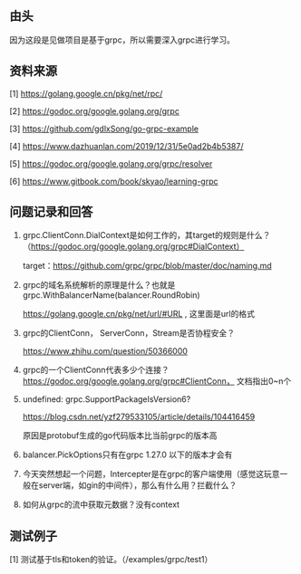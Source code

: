 ## 由头

因为这段是见做项目是基于grpc，所以需要深入grpc进行学习。


## 资料来源

[1] https://golang.google.cn/pkg/net/rpc/

[2] https://godoc.org/google.golang.org/grpc

[3] https://github.com/gdlxSong/go-grpc-example

[4] https://www.dazhuanlan.com/2019/12/31/5e0ad2b4b5387/

[5] https://godoc.org/google.golang.org/grpc/resolver

[6] https://www.gitbook.com/book/skyao/learning-grpc

## 问题记录和回答

1. grpc.ClientConn.DialContext是如何工作的，其target的规则是什么？（https://godoc.org/google.golang.org/grpc#DialContext）

    target：https://github.com/grpc/grpc/blob/master/doc/naming.md

2. grpc的域名系统解析的原理是什么？也就是grpc.WithBalancerName(balancer.RoundRobin)

    https://golang.google.cn/pkg/net/url/#URL , 这里面是url的格式


3. grpc的ClientConn， ServerConn，Stream是否协程安全？

    https://www.zhihu.com/question/50366000

4. grpc的一个ClientConn代表多少个连接？
    https://godoc.org/google.golang.org/grpc#ClientConn， 文档指出0~n个


5. undefined: grpc.SupportPackageIsVersion6?

    https://blog.csdn.net/yzf279533105/article/details/104416459

    原因是protobuf生成的go代码版本比当前grpc的版本高

6. balancer.PickOptions只有在grpc 1.27.0 以下的版本才会有

7. 今天突然想起一个问题，Intercepter是在grpc的客户端使用（感觉这玩意一般在server端，如gin的中间件），那么有什么用？拦截什么？


8. 如何从grpc的流中获取元数据？没有context





## 测试例子

[1] 测试基于tls和token的验证。（/examples/grpc/test1）













